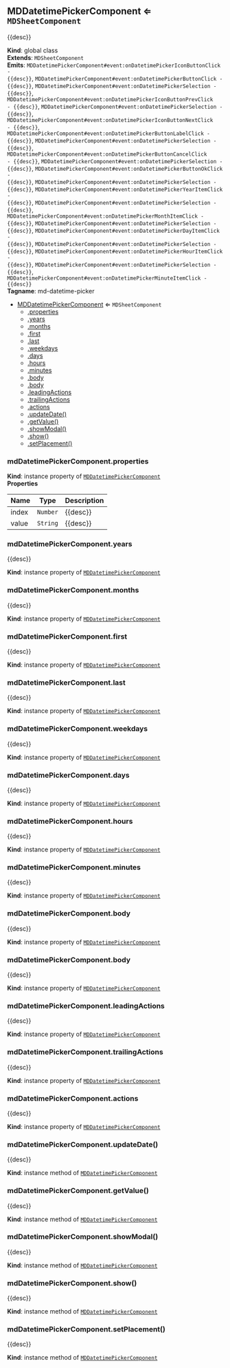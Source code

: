 <a name="MDDatetimePickerComponent"></a>

## MDDatetimePickerComponent ⇐ <code>MDSheetComponent</code>
{{desc}}

**Kind**: global class  
**Extends**: <code>MDSheetComponent</code>  
**Emits**: <code>MDDatetimePickerComponent#event:onDatetimePickerIconButtonClick - {{desc}}</code>, <code>MDDatetimePickerComponent#event:onDatetimePickerButtonClick - {{desc}}</code>, <code>MDDatetimePickerComponent#event:onDatetimePickerSelection - {{desc}}</code>, <code>MDDatetimePickerComponent#event:onDatetimePickerIconButtonPrevClick - {{desc}}</code>, <code>MDDatetimePickerComponent#event:onDatetimePickerSelection - {{desc}}</code>, <code>MDDatetimePickerComponent#event:onDatetimePickerIconButtonNextClick - {{desc}}</code>, <code>MDDatetimePickerComponent#event:onDatetimePickerButtonLabelClick - {{desc}}</code>, <code>MDDatetimePickerComponent#event:onDatetimePickerSelection - {{desc}}</code>, <code>MDDatetimePickerComponent#event:onDatetimePickerButtonCancelClick - {{desc}}</code>, <code>MDDatetimePickerComponent#event:onDatetimePickerSelection - {{desc}}</code>, <code>MDDatetimePickerComponent#event:onDatetimePickerButtonOkClick - {{desc}}</code>, <code>MDDatetimePickerComponent#event:onDatetimePickerSelection - {{desc}}</code>, <code>MDDatetimePickerComponent#event:onDatetimePickerYearItemClick - {{desc}}</code>, <code>MDDatetimePickerComponent#event:onDatetimePickerSelection - {{desc}}</code>, <code>MDDatetimePickerComponent#event:onDatetimePickerMonthItemClick - {{desc}}</code>, <code>MDDatetimePickerComponent#event:onDatetimePickerSelection - {{desc}}</code>, <code>MDDatetimePickerComponent#event:onDatetimePickerDayItemClick - {{desc}}</code>, <code>MDDatetimePickerComponent#event:onDatetimePickerSelection - {{desc}}</code>, <code>MDDatetimePickerComponent#event:onDatetimePickerHourItemClick - {{desc}}</code>, <code>MDDatetimePickerComponent#event:onDatetimePickerSelection - {{desc}}</code>, <code>MDDatetimePickerComponent#event:onDatetimePickerMinuteItemClick - {{desc}}</code>  
**Tagname**: md-datetime-picker  

* [MDDatetimePickerComponent](#MDDatetimePickerComponent) ⇐ <code>MDSheetComponent</code>
    * [.properties](#MDDatetimePickerComponent+properties)
    * [.years](#MDDatetimePickerComponent+years)
    * [.months](#MDDatetimePickerComponent+months)
    * [.first](#MDDatetimePickerComponent+first)
    * [.last](#MDDatetimePickerComponent+last)
    * [.weekdays](#MDDatetimePickerComponent+weekdays)
    * [.days](#MDDatetimePickerComponent+days)
    * [.hours](#MDDatetimePickerComponent+hours)
    * [.minutes](#MDDatetimePickerComponent+minutes)
    * [.body](#MDDatetimePickerComponent+body)
    * [.body](#MDDatetimePickerComponent+body)
    * [.leadingActions](#MDDatetimePickerComponent+leadingActions)
    * [.trailingActions](#MDDatetimePickerComponent+trailingActions)
    * [.actions](#MDDatetimePickerComponent+actions)
    * [.updateDate()](#MDDatetimePickerComponent+updateDate)
    * [.getValue()](#MDDatetimePickerComponent+getValue)
    * [.showModal()](#MDDatetimePickerComponent+showModal)
    * [.show()](#MDDatetimePickerComponent+show)
    * [.setPlacement()](#MDDatetimePickerComponent+setPlacement)

<a name="MDDatetimePickerComponent+properties"></a>

### mdDatetimePickerComponent.properties
**Kind**: instance property of [<code>MDDatetimePickerComponent</code>](#MDDatetimePickerComponent)  
**Properties**

| Name | Type | Description |
| --- | --- | --- |
| index | <code>Number</code> | {{desc}} |
| value | <code>String</code> | {{desc}} |

<a name="MDDatetimePickerComponent+years"></a>

### mdDatetimePickerComponent.years
{{desc}}

**Kind**: instance property of [<code>MDDatetimePickerComponent</code>](#MDDatetimePickerComponent)  
<a name="MDDatetimePickerComponent+months"></a>

### mdDatetimePickerComponent.months
{{desc}}

**Kind**: instance property of [<code>MDDatetimePickerComponent</code>](#MDDatetimePickerComponent)  
<a name="MDDatetimePickerComponent+first"></a>

### mdDatetimePickerComponent.first
{{desc}}

**Kind**: instance property of [<code>MDDatetimePickerComponent</code>](#MDDatetimePickerComponent)  
<a name="MDDatetimePickerComponent+last"></a>

### mdDatetimePickerComponent.last
{{desc}}

**Kind**: instance property of [<code>MDDatetimePickerComponent</code>](#MDDatetimePickerComponent)  
<a name="MDDatetimePickerComponent+weekdays"></a>

### mdDatetimePickerComponent.weekdays
{{desc}}

**Kind**: instance property of [<code>MDDatetimePickerComponent</code>](#MDDatetimePickerComponent)  
<a name="MDDatetimePickerComponent+days"></a>

### mdDatetimePickerComponent.days
{{desc}}

**Kind**: instance property of [<code>MDDatetimePickerComponent</code>](#MDDatetimePickerComponent)  
<a name="MDDatetimePickerComponent+hours"></a>

### mdDatetimePickerComponent.hours
{{desc}}

**Kind**: instance property of [<code>MDDatetimePickerComponent</code>](#MDDatetimePickerComponent)  
<a name="MDDatetimePickerComponent+minutes"></a>

### mdDatetimePickerComponent.minutes
{{desc}}

**Kind**: instance property of [<code>MDDatetimePickerComponent</code>](#MDDatetimePickerComponent)  
<a name="MDDatetimePickerComponent+body"></a>

### mdDatetimePickerComponent.body
{{desc}}

**Kind**: instance property of [<code>MDDatetimePickerComponent</code>](#MDDatetimePickerComponent)  
<a name="MDDatetimePickerComponent+body"></a>

### mdDatetimePickerComponent.body
{{desc}}

**Kind**: instance property of [<code>MDDatetimePickerComponent</code>](#MDDatetimePickerComponent)  
<a name="MDDatetimePickerComponent+leadingActions"></a>

### mdDatetimePickerComponent.leadingActions
{{desc}}

**Kind**: instance property of [<code>MDDatetimePickerComponent</code>](#MDDatetimePickerComponent)  
<a name="MDDatetimePickerComponent+trailingActions"></a>

### mdDatetimePickerComponent.trailingActions
{{desc}}

**Kind**: instance property of [<code>MDDatetimePickerComponent</code>](#MDDatetimePickerComponent)  
<a name="MDDatetimePickerComponent+actions"></a>

### mdDatetimePickerComponent.actions
{{desc}}

**Kind**: instance property of [<code>MDDatetimePickerComponent</code>](#MDDatetimePickerComponent)  
<a name="MDDatetimePickerComponent+updateDate"></a>

### mdDatetimePickerComponent.updateDate()
{{desc}}

**Kind**: instance method of [<code>MDDatetimePickerComponent</code>](#MDDatetimePickerComponent)  
<a name="MDDatetimePickerComponent+getValue"></a>

### mdDatetimePickerComponent.getValue()
{{desc}}

**Kind**: instance method of [<code>MDDatetimePickerComponent</code>](#MDDatetimePickerComponent)  
<a name="MDDatetimePickerComponent+showModal"></a>

### mdDatetimePickerComponent.showModal()
{{desc}}

**Kind**: instance method of [<code>MDDatetimePickerComponent</code>](#MDDatetimePickerComponent)  
<a name="MDDatetimePickerComponent+show"></a>

### mdDatetimePickerComponent.show()
{{desc}}

**Kind**: instance method of [<code>MDDatetimePickerComponent</code>](#MDDatetimePickerComponent)  
<a name="MDDatetimePickerComponent+setPlacement"></a>

### mdDatetimePickerComponent.setPlacement()
{{desc}}

**Kind**: instance method of [<code>MDDatetimePickerComponent</code>](#MDDatetimePickerComponent)  
